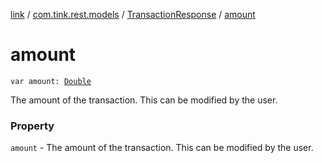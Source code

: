 [link](../../index.md) / [com.tink.rest.models](../index.md) / [TransactionResponse](index.md) / [amount](./amount.md)

# amount

`var amount: `[`Double`](https://kotlinlang.org/api/latest/jvm/stdlib/kotlin/-double/index.html)

The amount of the transaction. This can be modified by the user.

### Property

`amount` - The amount of the transaction. This can be modified by the user.